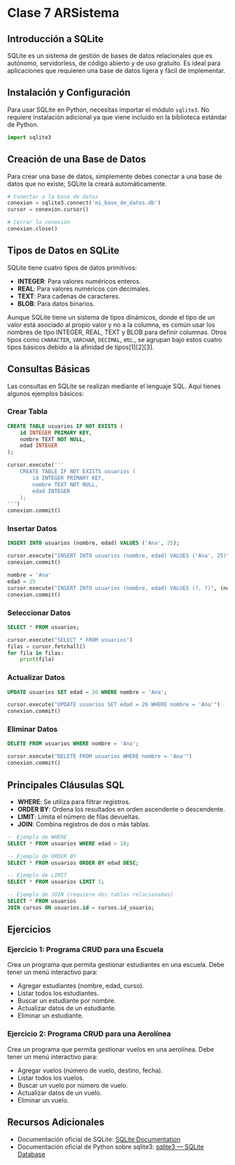 # Clase 7 ARSistema
## Introducción a SQLite
SQLite es un sistema de gestión de bases de datos relacionales que es autónomo, servidorless, de código abierto y de uso gratuito. Es ideal para aplicaciones que requieren una base de datos ligera y fácil de implementar.

## Instalación y Configuración
Para usar SQLite en Python, necesitas importar el módulo `sqlite3`. No requiere instalación adicional ya que viene incluido en la biblioteca estándar de Python.

```python
import sqlite3
```

## Creación de una Base de Datos
Para crear una base de datos, simplemente debes conectar a una base de datos que no existe; SQLite la creará automáticamente.

```python
# Conectar a la base de datos
conexion = sqlite3.connect('mi_base_de_datos.db')
cursor = conexion.cursor()

# Cerrar la conexión
conexion.close()
```

## Tipos de Datos en SQLite
SQLite tiene cuatro tipos de datos primitivos:

- **INTEGER**: Para valores numéricos enteros.
- **REAL**: Para valores numéricos con decimales.
- **TEXT**: Para cadenas de caracteres.
- **BLOB**: Para datos binarios.

Aunque SQLite tiene un sistema de tipos dinámicos, donde el tipo de un valor está asociado al propio valor y no a la columna, es común usar los nombres de tipo INTEGER, REAL, TEXT y BLOB para definir columnas. Otros tipos como `CHARACTER`, `VARCHAR`, `DECIMAL`, etc., se agrupan bajo estos cuatro tipos básicos debido a la afinidad de tipos[1][2][3].

## Consultas Básicas
Las consultas en SQLite se realizan mediante el lenguaje SQL. Aquí tienes algunos ejemplos básicos:

### Crear Tabla
```sql
CREATE TABLE usuarios IF NOT EXISTS (
    id INTEGER PRIMARY KEY,
    nombre TEXT NOT NULL,
    edad INTEGER
);
```

```python
cursor.execute('''
    CREATE TABLE IF NOT EXISTS usuarios (
        id INTEGER PRIMARY KEY,
        nombre TEXT NOT NULL,
        edad INTEGER
    );
''')
conexion.commit()
```

### Insertar Datos
```sql
INSERT INTO usuarios (nombre, edad) VALUES ('Ana', 25);
```

```python
cursor.execute("INSERT INTO usuarios (nombre, edad) VALUES ('Ana', 25)")
conexion.commit()
```
```python
nombre = 'Ana'
edad = 25
cursor.execute("INSERT INTO usuarios (nombre, edad) VALUES (?, ?)", (nombre, edad))
conexion.commit()
```

### Seleccionar Datos
```sql
SELECT * FROM usuarios;
```

```python
cursor.execute("SELECT * FROM usuarios")
filas = cursor.fetchall()
for fila in filas:
    print(fila)
```

### Actualizar Datos
```sql
UPDATE usuarios SET edad = 26 WHERE nombre = 'Ana';
```

```python
cursor.execute("UPDATE usuarios SET edad = 26 WHERE nombre = 'Ana'")
conexion.commit()
```

### Eliminar Datos
```sql
DELETE FROM usuarios WHERE nombre = 'Ana';
```

```python
cursor.execute("DELETE FROM usuarios WHERE nombre = 'Ana'")
conexion.commit()
```

## Principales Cláusulas SQL
- **WHERE**: Se utiliza para filtrar registros.
- **ORDER BY**: Ordena los resultados en orden ascendente o descendente.
- **LIMIT**: Limita el número de filas devueltas.
- **JOIN**: Combina registros de dos o más tablas.

```sql
-- Ejemplo de WHERE
SELECT * FROM usuarios WHERE edad > 18;

-- Ejemplo de ORDER BY
SELECT * FROM usuarios ORDER BY edad DESC;

-- Ejemplo de LIMIT
SELECT * FROM usuarios LIMIT 5;

-- Ejemplo de JOIN (requiere dos tablas relacionadas)
SELECT * FROM usuarios
JOIN cursos ON usuarios.id = cursos.id_usuario;
```

## Ejercicios

### Ejercicio 1: Programa CRUD para una Escuela
Crea un programa que permita gestionar estudiantes en una escuela. Debe tener un menú interactivo para:
- Agregar estudiantes (nombre, edad, curso).
- Listar todos los estudiantes.
- Buscar un estudiante por nombre.
- Actualizar datos de un estudiante.
- Eliminar un estudiante.

### Ejercicio 2: Programa CRUD para una Aerolínea
Crea un programa que permita gestionar vuelos en una aerolínea. Debe tener un menú interactivo para:
- Agregar vuelos (número de vuelo, destino, fecha).
- Listar todos los vuelos.
- Buscar un vuelo por número de vuelo.
- Actualizar datos de un vuelo.
- Eliminar un vuelo.

## Recursos Adicionales

- Documentación oficial de SQLite: [SQLite Documentation](https://www.sqlite.org/docs.html)
- Documentación oficial de Python sobre sqlite3: [sqlite3 — SQLite Database](https://docs.python.org/3/library/sqlite3.html)


